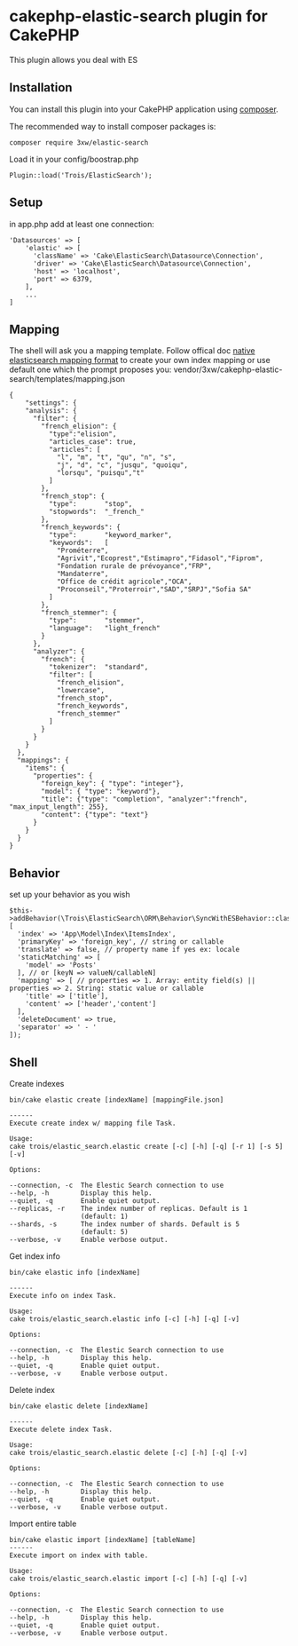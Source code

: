 # cakephp-elastic-search plugin for CakePHP
This plugin allows you deal with ES

## Installation

You can install this plugin into your CakePHP application using [composer](http://getcomposer.org).

The recommended way to install composer packages is:

	composer require 3xw/elastic-search

Load it in your config/boostrap.php

	Plugin::load('Trois/ElasticSearch');

## Setup
in app.php add at least one connection:

	'Datasources' => [
	    'elastic' => [
	      'className' => 'Cake\ElasticSearch\Datasource\Connection',
	      'driver' => 'Cake\ElasticSearch\Datasource\Connection',
	      'host' => 'localhost',
	      'port' => 6379,
	    ],
		...
	]

## Mapping
The shell will ask you a mapping template.
Follow offical doc [native elasticsearch mapping format](https://www.elastic.co/guide/en/elasticsearch/reference/6.x/mapping.html) to create your own index mapping or use default one which the prompt proposes you: vendor/3xw/cakephp-elastic-search/templates/mapping.json

	{
		"settings": {
	    "analysis": {
	      "filter": {
	        "french_elision": {
	          "type":"elision",
	          "articles_case": true,
	          "articles": [
	            "l", "m", "t", "qu", "n", "s",
	            "j", "d", "c", "jusqu", "quoiqu",
	            "lorsqu", "puisqu","t"
	          ]
	        },
	        "french_stop": {
	          "type":       "stop",
	          "stopwords":  "_french_"
	        },
	        "french_keywords": {
	          "type":       "keyword_marker",
	          "keywords":   [
	            "Prométerre",
	            "Agrivit","Ecoprest","Estimapro","Fidasol","Fiprom",
	            "Fondation rurale de prévoyance","FRP",
	            "Mandaterre",
	            "Office de crédit agricole","OCA",
	            "Proconseil","Proterroir","SAD","SRPJ","Sofia SA"
	          ]
	        },
	        "french_stemmer": {
	          "type":       "stemmer",
	          "language":   "light_french"
	        }
	      },
	      "analyzer": {
	        "french": {
	          "tokenizer":  "standard",
	          "filter": [
	            "french_elision",
	            "lowercase",
	            "french_stop",
	            "french_keywords",
	            "french_stemmer"
	          ]
	        }
	      }
	    }
	  },
	  "mappings": {
	    "items": {
	      "properties": {
	        "foreign_key": { "type": "integer"},
	        "model": { "type": "keyword"},
	        "title": {"type": "completion", "analyzer":"french", "max_input_length": 255},
	        "content": {"type": "text"}
	      }
	    }
	  }
	}


## Behavior
set up your behavior as you wish

	$this->addBehavior(\Trois\ElasticSearch\ORM\Behavior\SyncWithESBehavior::class,[
      'index' => 'App\Model\Index\ItemsIndex',
      'primaryKey' => 'foreign_key', // string or callable
      'translate' => false, // property name if yes ex: locale
      'staticMatching' => [
        'model' => 'Posts'
      ], // or [keyN => valueN/callableN]
      'mapping' => [ // properties => 1. Array: entity field(s) || properties => 2. String: static value or callable
        'title' => ['title'],
        'content' => ['header','content']
      ],
      'deleteDocument' => true,
      'separator' => ' - '
    ]);
    
## Shell
Create indexes

	bin/cake elastic create [indexName] [mappingFile.json]

	------
	Execute create index w/ mapping file Task.

	Usage:
	cake trois/elastic_search.elastic create [-c] [-h] [-q] [-r 1] [-s 5] [-v]

	Options:

	--connection, -c  The Elestic Search connection to use
	--help, -h        Display this help.
	--quiet, -q       Enable quiet output.
	--replicas, -r    The index number of replicas. Default is 1
	                  (default: 1)
	--shards, -s      The index number of shards. Default is 5
	                  (default: 5)
	--verbose, -v     Enable verbose output.

Get index info

	bin/cake elastic info [indexName]

	------
	Execute info on index Task.

	Usage:
	cake trois/elastic_search.elastic info [-c] [-h] [-q] [-v]

	Options:

	--connection, -c  The Elestic Search connection to use
	--help, -h        Display this help.
	--quiet, -q       Enable quiet output.
	--verbose, -v     Enable verbose output.

Delete index

	bin/cake elastic delete [indexName]

	------
	Execute delete index Task.

	Usage:
	cake trois/elastic_search.elastic delete [-c] [-h] [-q] [-v]

	Options:

	--connection, -c  The Elestic Search connection to use
	--help, -h        Display this help.
	--quiet, -q       Enable quiet output.
	--verbose, -v     Enable verbose output.

Import entire table

	bin/cake elastic import [indexName] [tableName]
	------
	Execute import on index with table.

	Usage:
	cake trois/elastic_search.elastic import [-c] [-h] [-q] [-v]

	Options:

	--connection, -c  The Elestic Search connection to use
	--help, -h        Display this help.
	--quiet, -q       Enable quiet output.
	--verbose, -v     Enable verbose output.
